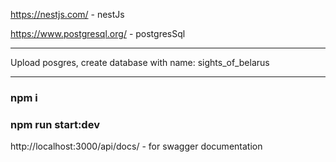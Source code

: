 <span>https://nestjs.com/ - nestJs</span>

https://www.postgresql.org/ - postgresSql
<hr>
Upload posgres, create database with name: sights_of_belarus
<hr>
<h3>npm i</h3>
<h3>npm run start:dev</h3>

<span>http://localhost:3000/api/docs/ - for swagger documentation</span>